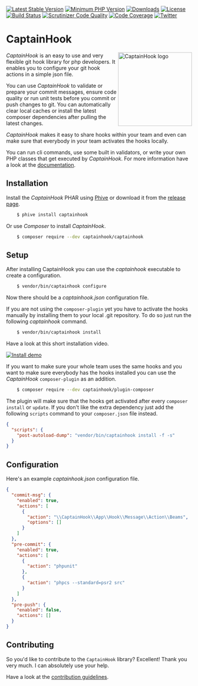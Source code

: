 [![Latest Stable Version](https://poser.pugx.org/captainhook/captainhook/v/stable.svg?v=1)](https://packagist.org/packages/captainhook/captainhook)
[![Minimum PHP Version](https://img.shields.io/badge/php-%3E%3D%207.1-8892BF.svg)](https://php.net/)
[![Downloads](https://img.shields.io/packagist/dt/captainhook/captainhook.svg?v1)](https://packagist.org/packages/captainhook/captainhook)
[![License](https://poser.pugx.org/captainhook/captainhook/license.svg?v=1)](https://packagist.org/packages/captainhook/captainhook)
[![Build Status](https://github.com/captainhookphp/captainhook/workflows/CI%20Build/badge.svg)](https://github.com/captainhookphp/captainhook/actions)
[![Scrutinizer Code Quality](https://scrutinizer-ci.com/g/captainhookphp/captainhook/badges/quality-score.png?b=master&v=1)](https://scrutinizer-ci.com/g/captainhookphp/captainhook/?branch=master)
[![Code Coverage](https://scrutinizer-ci.com/g/captainhookphp/captainhook/badges/coverage.png?b=master&v=1)](https://scrutinizer-ci.com/g/captainhookphp/captainhook/?branch=master)
[![Twitter](https://img.shields.io/badge/Twitter-%40captainhookphp-blue.svg)](https://twitter.com/intent/user?screen_name=captainhookphp)

# CaptainHook

<img src="https://captainhookphp.github.io/captainhook/gfx/ch.png" alt="CaptainHook logo" align="right" width="200"/>

*CaptainHook* is an easy to use and very flexible git hook library for php developers.
It enables you to configure your git hook actions in a simple json file.

You can use *CaptainHook* to validate or prepare your commit messages, ensure code quality
or run unit tests before you commit or push changes to git. You can automatically clear
local caches or install the latest composer dependencies after pulling the latest changes.

*CaptainHook* makes it easy to share hooks within your team and even can make sure that
everybody in your team activates the hooks locally.

You can run cli commands, use some built in validators, or write
your own PHP classes that get executed by *CaptainHook*.
For more information have a look at the [documentation](https://captainhookphp.github.io/captainhook/ "CaptainHook Documentation").

## Installation

Install the *CaptainHook* PHAR using [Phive](https://phar.io/) or download it from the [release page](https://github.com/captainhookphp/captainhook/releases/latest).
```bash
    $ phive install captainhook
```

Or use *Composer* to install *CaptainHook*.
```bash
    $ composer require --dev captainhook/captainhook
```

## Setup
After installing CaptainHook you can use the *captainhook* executable to create a configuration.
```bash
    $ vendor/bin/captainhook configure
```
Now there should be a *captainhook.json* configuration file.

If you are not using the `composer-plugin` yet you have to activate the hooks manually by installing them to
your local .git repository. To do so just run the following *captainhook* command.
```bash
    $ vendor/bin/captainhook install
```

Have a look at this short installation video.

[![Install demo](http://img.youtube.com/vi/agwTZ0jhDDs/0.jpg)](http://www.youtube.com/watch?v=agwTZ0jhDDs)

If you want to make sure your whole team uses the same hooks and you want to make sure everybody has the
hooks installed you can use the *CaptainHook* `composer-plugin` as an addition.
```bash
    $ composer require --dev captainhook/plugin-composer
```
The plugin will make sure that the hooks get activated after every `composer install` or `update`.
If you don't like the extra dependency just add the following `scripts` command to your `composer.json` file instead.

```json
{
  "scripts": {
    "post-autoload-dump": "vendor/bin/captainhook install -f -s"
  }
}
```

## Configuration

Here's an example *captainhook.json* configuration file.
```json
{
  "commit-msg": {
    "enabled": true,
    "actions": [
      {
        "action": "\\CaptainHook\\App\\Hook\\Message\\Action\\Beams",
        "options": []
      }
    ]
  },
  "pre-commit": {
    "enabled": true,
    "actions": [
      {
        "action": "phpunit"
      },
      {
        "action": "phpcs --standard=psr2 src"
      }
    ]
  },
  "pre-push": {
    "enabled": false,
    "actions": []
  }
}
```

## Contributing

So you'd like to contribute to the `CaptainHook` library? Excellent! Thank you very much.
I can absolutely use your help.

Have a look at the [contribution guidelines](CONTRIBUTING.md).
